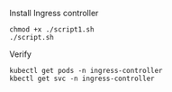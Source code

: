 Install Ingress controller
```
chmod +x ./script1.sh
./script.sh
```

Verify
```
kubectl get pods -n ingress-controller
kbectl get svc -n ingress-controller
```

